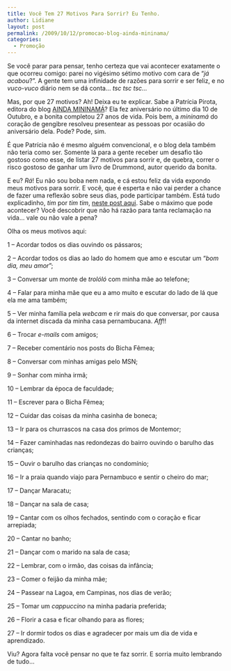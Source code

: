 ```yaml
---
title: Você Tem 27 Motivos Para Sorrir? Eu Tenho.
author: Lidiane
layout: post
permalink: /2009/10/12/promocao-blog-ainda-mininama/
categories:
  - Promoção
---
```

Se você parar para pensar, tenho certeza que vai acontecer exatamente o que ocorreu comigo: parei no vigésimo sétimo motivo com cara de “_já acabou_?”. A gente tem uma infinidade de razões para sorrir e ser feliz, e no _vuco-vuco_ diário nem se dá conta… _tsc tsc tsc…_

Mas, por que 27 motivos? Ah! Deixa eu te explicar. Sabe a Patrícia Pirota, editora do blog <a href="http://www.patriciapirota.blogspot.com/" target="_blank" rel="noopener noreferrer">AINDA MININAMÁ</a>? Ela fez aniversário no último dia 10 de Outubro, e a bonita completou 27 anos de vida. Pois bem, a _mininamá_ do coração de gengibre resolveu presentear as pessoas por ocasião do aniversário dela. Pode? Pode, sim.

É que Patrícia não é mesmo alguém convencional, e o blog dela também não teria como ser. Somente lá para a gente receber um desafio tão gostoso como esse, de listar 27 motivos para sorrir e, de quebra, correr o risco gostoso de ganhar um livro de Drummond, autor querido da bonita.

E eu? _Rá_! Eu não sou boba nem nada, e cá estou feliz da vida expondo meus motivos para sorrir. E você, que é esperta e não vai perder a chance de fazer uma reflexão sobre seus dias, pode participar também. Está tudo explicadinho, _tim_ por _tim tim_, <a href="http://patriciapirota.blogspot.com/2009/10/o-aniversario-e-meu-mas-o-presente-e.html" target="_blank" rel="noopener noreferrer">neste post aqui</a>. Sabe o máximo que pode acontecer? Você descobrir que não há razão para tanta reclamação na vida… vale ou não vale a pena?

Olha os meus motivos aqui:

1 – Acordar todos os dias ouvindo os pássaros;

2 – Acordar todos os dias ao lado do homem que amo e escutar um “_bom dia, meu amor_”;

3 – Conversar um monte de _trolóló_ com minha mãe ao telefone;

4 – Falar para minha mãe que eu a amo muito e escutar do lado de lá que ela me ama também;

5 – Ver minha família pela _webcam_ e rir mais do que conversar, por causa da internet discada da minha casa pernambucana. _Aff_!!

6 – Trocar _e-mails_ com amigos;

7 – Receber comentário nos posts do Bicha Fêmea;

8 – Conversar com minhas amigas pelo MSN;

9 – Sonhar com minha irmã;

10 – Lembrar da época de faculdade;

11 – Escrever para o Bicha Fêmea;

12 – Cuidar das coisas da minha casinha de boneca;

13 – Ir para os churrascos na casa dos primos de Montemor;

14 – Fazer caminhadas nas redondezas do bairro ouvindo o barulho das crianças;

15 – Ouvir o barulho das crianças no condomínio;

16 – Ir a praia quando viajo para Pernambuco e sentir o cheiro do mar;

17 – Dançar Maracatu;

18 – Dançar na sala de casa;

19 – Cantar com os olhos fechados, sentindo com o coração e ficar arrepiada;

20 – Cantar no banho;

21 – Dançar com o marido na sala de casa;

22 – Lembrar, com o irmão, das coisas da infância;

23 – Comer o feijão da minha mãe;

24 – Passear na Lagoa, em Campinas, nos dias de verão;

25 – Tomar um _cappuccino_ na minha padaria preferida;

26 – Florir a casa e ficar olhando para as flores;

27 – Ir dormir todos os dias e agradecer por mais um dia de vida e aprendizado.

Viu? Agora falta você pensar no que te faz sorrir. E sorria muito lembrando de tudo…
